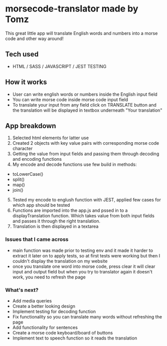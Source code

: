 # morsecode-translator made by Tomz
This great little app will translate English words and numbers into a morse code and other way around!

## Tech used
- HTML / SASS / JAVASCRIPT / JEST TESTING

## How it works
- User can write english words or numbers inside the English input field 
- You can write morse code inside morse code input field
- To translate your input from any field click on TRANSLATE button and the translation will be displayed in textbox underneath "Your translation" 

## App breakdown

1. Selected html elements for latter use
2. Created 2 objects with key value pairs with corresponding morse code character
3. Getting the value from input fields and passing them through decoding and encoding functions
4. My encode and decode functions use few build in methods:
* toLowerCase()
* split()
* map()
* join()
5. Tested my encode to englush function with JEST, applied few cases for which app should be tested
6. Functions are imported into the app.js and pssed in to a displayTranslation function. Which takes value from both input fields and passes it through the right translation.
7. Translation is then displayed in a textarea

### Issues that I came across
- main function was made prior to testing env and it made it harder to extract it later on to apply tests, so at first tests were working but then I couldn't display the translation on my website
- once you translate one word into morse code, press clear it will clear input and output field but when you try to translator again it doesn't work, you need to refresh the page


### What's next?
- Add media queries
- Create a better looking design
- Implement testing for decoding function
- Fix functionality so you can translate many words without refreshing the page
- Add functionality for sentences
- Create a morse code keyboard/board of buttons
- Implement text to speech function so it reads the translation
